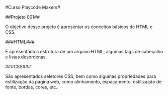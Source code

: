 #Curso Playcode Makers#

##Projeto 001##

O objetivo desse projeto é apresentar os conceitos básicos de HTML e CSS.

###HTML###

É apresentada a estrutura de um arquivo HTML, algumas tags de cabeçalho e listas desordenas.

###CSS###

São apresentados seletores CSS, bem como algumas propriedades para estilização da página web, como alinhamento, espaçamento, estilização de fonte, bordas, cores, etc..